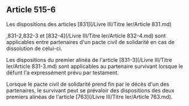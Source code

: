 Article 515-6
----
Les dispositions des articles [831](/Livre III/Titre Ier/Article 831.md)

,831-2,832-3 et [832-4](/Livre III/Titre Ier/Article 832-4.md) sont applicables entre partenaires d'un pacte civil de
solidarité en cas de dissolution de celui-ci.

Les dispositions du premier alinéa de l'article [831-3](/Livre III/Titre Ier/Article 831-3.md) sont applicables au
partenaire survivant lorsque le défunt l'a expressément prévu par testament.

Lorsque le pacte civil de solidarité prend fin par le décès d'un des
partenaires, le survivant peut se prévaloir des dispositions des deux premiers
alinéas de l'article [763](/Livre III/Titre Ier/Article 763.md).
